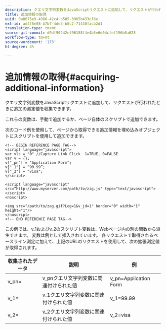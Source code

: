 ```yaml
---
description: クエリ文字列変数をJavaScriptリクエストに追加して、リクエストが行われたときに追加の測定値を収集できます。
title: 追加情報の取得
uuid: 0a8075e9-4986-42c4-b505-3985b433cf8e
exl-id: ad4f5e08-b7b7-4de3-b0c2-71440facb2d1
translation-type: tm+mt
source-git-commit: d9df90242ef96188f4e4b5e6d04cfef196b0a628
workflow-type: tm+mt
source-wordcount: '173'
ht-degree: 4%

---
```


# 追加情報の取得{#acquiring-additional-information}

クエリ文字列変数をJavaScriptリクエストに追加して、リクエストが行われたときに追加の測定値を収集できます。

これらの変数は、手動で追加するか、ページ自体のスクリプトで追加できます。

次のコード例を使用して、ページから取得できる追加情報を埋め込みオブジェクトにスクリプトを使用して追加できます。

```
<!-- BEGIN REFERENCE PAGE TAG--> 
<script language="javascript"> 
var vlc = "0" //Capture Link Click  1=TRUE, 0=FALSE 
var v = {}; 
v["_pn"] = "Application Form"; 
v["_1"] = “99.99”; 
v["_2"] = "visa"; 
</script> 
 
<script language="javascript" src=”http://www.myserver.com/path/to/zig.js" type="text/javascript"></script> 
<noscript> 
 
<img src="/path/to/zag.gif?Log=1&v_jd=1" border="0" width="1" height="1"/> 
</noscript> 
<!-- END REFERENCE PAGE TAG-->
```

この例では、v_1およびv_2のスクリプト変数は、Webページ内の別の関数から派生できます。 変数は例として挿入されています。 各リクエストで取得されるベースライン測定に加えて、上記のURLのリクエストを使用して、次の拡張測定値が取得されます。

| 収集されたデータ | 説明 | 例 |
|---|---|---|
| v_pn= | v_pnクエリ文字列変数に関連付けられた値 | v_pn=Application Form |
| v_1= | v_1クエリ文字列変数に関連付けられた値 | v_1=99.99 |
| v_2= | v_2クエリ文字列変数に関連付けられた値 | v_2=visa |
